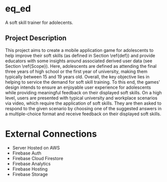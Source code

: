# eq_ed

A soft skill trainer for adolecents.

## Project Description

This project aims to create a mobile application game for adolescents to help improve their soft skills (as defined in Section \ref{def}) and provide educators with some insights around associated derived user data (see Section \ref{Scope}). Here, adolescents are defined as attending the final three years of high school or the first year of university, making them typically between 15 and 19 years old. Overall, the key objective lies in helping to service the demand for soft skill training. To this end, the games' design intends to ensure an enjoyable user experience for adolescents while providing meaningful feedback on their displayed soft skills. On a high level, users are presented with typical university and workplace scenarios via video, which require the application of soft skills. They are then asked to respond to the given scenario by choosing one of the suggested answers in a multiple-choice format and receive feedback on their displayed soft skills.

# External Connections 
- Server Hosted on AWS 
- Firebase Auth 
- Firebase Cloud Firestore 
- Firebase Analytics 
- Firebase Hosting 
- Firebase Storage 
